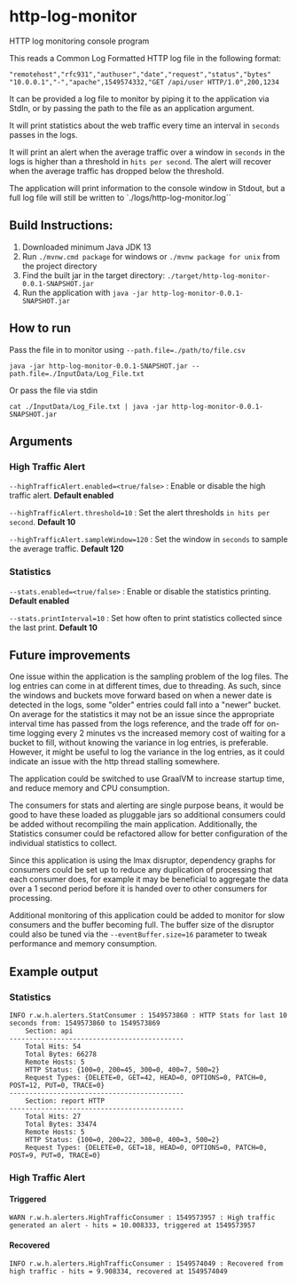 # http-log-monitor
HTTP log monitoring console program

This reads a Common Log Formatted HTTP log file in the following format:

```
"remotehost","rfc931","authuser","date","request","status","bytes"
"10.0.0.1","-","apache",1549574332,"GET /api/user HTTP/1.0",200,1234
```

It can be provided a log file to monitor by piping it to the application via StdIn,
or by passing the path to the file as an application argument.
 
It will print statistics about the web traffic every time an interval in `seconds` passes in the logs.

It will print an alert when the average traffic over a window in `seconds` in the logs is higher than a threshold in `hits per second`.
The alert will recover when the average traffic has dropped below the threshold.

The application will print information to the console window in Stdout, but a full log file will still be written to `./logs/http-log-monitor.log``

## Build Instructions:

1. Downloaded minimum Java JDK 13
2. Run `./mvnw.cmd package` for windows or `./mvnw package for unix` from the project directory
3. Find the built jar in the target directory: `./target/http-log-monitor-0.0.1-SNAPSHOT.jar`
4. Run the application with `java -jar http-log-monitor-0.0.1-SNAPSHOT.jar`

## How to run

Pass the file in to monitor using `--path.file=./path/to/file.csv`

`java -jar http-log-monitor-0.0.1-SNAPSHOT.jar --path.file=./InputData/Log_File.txt`

Or pass the file via stdin

`cat ./InputData/Log_File.txt | java -jar http-log-monitor-0.0.1-SNAPSHOT.jar`

## Arguments

### High Traffic Alert
`--highTrafficAlert.enabled=<true/false>` : Enable or disable the high traffic alert. **Default enabled**

`--highTrafficAlert.threshold=10` : Set the alert thresholds `in hits per second`. **Default 10**

`--highTrafficAlert.sampleWindow=120` : Set the window in `seconds` to sample the average traffic. **Default 120**

### Statistics
 `--stats.enabled=<true/false>` : Enable or disable the statistics printing. **Default enabled**
 
 `--stats.printInterval=10` : Set how often to print statistics collected since the last print. **Default 10**



## Future improvements

One issue within the application is the sampling problem of the log files. The log entries can come in at different times, due to threading.
As such, since the windows and buckets move forward based on when a newer date is detected in the logs, some "older" entries could fall into a "newer" bucket.
On average for the statistics it may not be an issue since the appropriate interval time has passed from the logs reference,
and the trade off for on-time logging every 2 minutes vs the increased memory cost of waiting for a bucket to fill, without knowing the variance in log entries, is preferable.
However, it might be useful to log the variance in the log entries, as it could indicate an issue with the http thread stalling somewhere.

The application could be switched to use GraalVM to increase startup time, and reduce memory and CPU consumption.

The consumers for stats and alerting are single purpose beans, it would be good to have these loaded as pluggable jars so additional consumers
could be added without recompiling the main application.
Additionally, the Statistics consumer could be refactored allow for better configuration of the individual statistics to collect.

Since this application is using the lmax disruptor, dependency graphs for consumers could be set up to reduce any duplication of processing that each consumer does,
for example it may be beneficial to aggregate the data over a 1 second period before it is handed over to other consumers for processing.

Additional monitoring of this application could be added to monitor for slow consumers and the buffer becoming full.
The buffer size of the disruptor could also be tuned via the `--eventBuffer.size=16` parameter to tweak performance and memory consumption.


## Example output


### Statistics
```
INFO r.w.h.alerters.StatConsumer : 1549573860 : HTTP Stats for last 10 seconds from: 1549573860 to 1549573869
	Section: api
--------------------------------------------
	Total Hits: 54
	Total Bytes: 66278
	Remote Hosts: 5
	HTTP Status: {100=0, 200=45, 300=0, 400=7, 500=2}
	Request Types: {DELETE=0, GET=42, HEAD=0, OPTIONS=0, PATCH=0, POST=12, PUT=0, TRACE=0}
--------------------------------------------
	Section: report HTTP
--------------------------------------------
	Total Hits: 27
	Total Bytes: 33474
	Remote Hosts: 5
	HTTP Status: {100=0, 200=22, 300=0, 400=3, 500=2}
	Request Types: {DELETE=0, GET=18, HEAD=0, OPTIONS=0, PATCH=0, POST=9, PUT=0, TRACE=0}
```

### High Traffic Alert

#### Triggered
```
WARN r.w.h.alerters.HighTrafficConsumer : 1549573957 : High traffic generated an alert - hits = 10.008333, triggered at 1549573957
```

#### Recovered
```
INFO r.w.h.alerters.HighTrafficConsumer : 1549574049 : Recovered from high traffic - hits = 9.908334, recovered at 1549574049
```